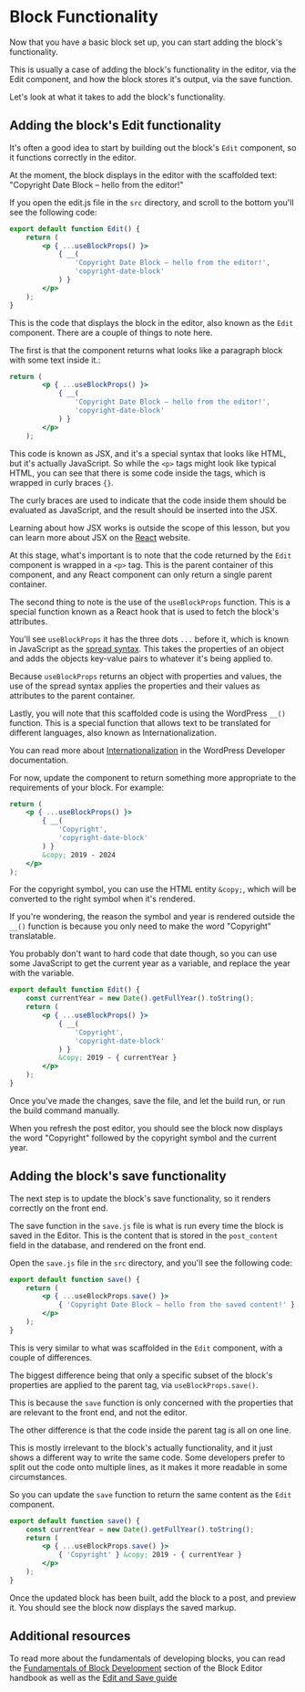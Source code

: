 # Block Functionality

Now that you have a basic block set up, you can start adding the block's functionality.

This is usually a case of adding the block's functionality in the editor, via the Edit component, and how the block stores it's output, via the save function. 

Let's look at what it takes to add the block's functionality.

## Adding the block's Edit functionality

It's often a good idea to start by building out the block's `Edit` component, so it functions correctly in the editor.

At the moment, the block displays in the editor with the scaffolded text: "Copyright Date Block – hello from the editor!"

If you open the edit.js file in the `src` directory, and scroll to the bottom you'll see the following code:

```jsx
export default function Edit() {
	return (
		<p { ...useBlockProps() }>
			{ __(
				'Copyright Date Block – hello from the editor!',
				'copyright-date-block'
			) }
		</p>
	);
}
```

This is the code that displays the block in the editor, also known as the `Edit` component. There are a couple of things to note here.

The first is that the component returns what looks like a paragraph block with some text inside it.:

```jsx
return (
		<p { ...useBlockProps() }>
			{ __(
				'Copyright Date Block – hello from the editor!',
				'copyright-date-block'
			) }
		</p>
	);
```

This code is known as JSX, and it's a special syntax that looks like HTML, but it's actually JavaScript. So while the `<p>` tags might look like typical HTML, you can see that there is some code inside the tags, which is wrapped in curly braces `{}`.

The curly braces are used to indicate that the code inside them should be evaluated as JavaScript, and the result should be inserted into the JSX.

Learning about how JSX works is outside the scope of this lesson, but you can learn more about JSX on the [React](https://react.dev/learn/writing-markup-with-jsx) website.

At this stage, what's important is to note that the code returned by the `Edit` component is wrapped in a `<p>` tag. This is the parent container of this component, and any React component can only return a single parent container.

The second thing to note is the use of the `useBlockProps` function. This is a special function known as a React hook that is used to fetch the block's attributes.

You'll see `useBlockProps` it has the three dots `...` before it, which is known in JavaScript as the [spread syntax](https://developer.mozilla.org/en-US/docs/Web/JavaScript/Reference/Operators/Spread_syntax). This takes the properties of an object and adds the objects key-value pairs to whatever it's being applied to.

Because `useBlockProps` returns an object with properties and values, the use of the spread syntax applies the properties and their values as attributes to the parent container.

Lastly, you will note that this scaffolded code is using the WordPress `__()` function. This is a special function that allows text to be translated for different languages, also known as Internationalization.

You can read more about [Internationalization](https://developer.wordpress.org/apis/internationalization/) in the WordPress Developer documentation.

For now, update the component to return something more appropriate to the requirements of your block. For example:

```jsx
return (
    <p { ...useBlockProps() }>
        { __(
            'Copyright',
            'copyright-date-block'
        ) }
		&copy; 2019 - 2024
    </p>
);
```

For the copyright symbol, you can use the HTML entity `&copy;`, which will be converted to the right symbol when it's rendered.

If you're wondering, the reason the symbol and year is rendered outside the `__()` function is because you only need to make the word "Copyright" translatable.

You probably don't want to hard code that date though, so you can use some JavaScript to get the current year as a variable, and replace the year with the variable.

```jsx
export default function Edit() {
	const currentYear = new Date().getFullYear().toString();
	return (
		<p { ...useBlockProps() }>
			{ __(
				'Copyright',
				'copyright-date-block'
			) }
			&copy; 2019 - { currentYear }
		</p>
	);
}
```

Once you've made the changes, save the file, and let the build run, or run the build command manually.

When you refresh the post editor, you should see the block now displays the word "Copyright" followed by the copyright symbol and the current year.

## Adding the block's save functionality

The next step is to update the block's save functionality, so it renders correctly on the front end.

The save function in the `save.js` file is what is run every time the block is saved in the Editor. This is the content that is stored in the `post_content` field in the database, and rendered on the front end.

Open the `save.js` file in the `src` directory, and you'll see the following code:

```jsx
export default function save() {
	return (
		<p { ...useBlockProps.save() }>
			{ 'Copyright Date Block – hello from the saved content!' }
		</p>
	);
}
```

This is very similar to what was scaffolded in the `Edit` component, with a couple of differences.

The biggest difference being that only a specific subset of the block's properties are applied to the parent tag, via `useBlockProps.save()`.

This is because the `save` function is only concerned with the properties that are relevant to the front end, and not the editor.

The other difference is that the code inside the parent tag is all on one line.

This is mostly irrelevant to the block's actually functionality, and it just shows a different way to write the same code. Some developers prefer to split out the code onto multiple lines, as it makes it more readable in some circumstances.

So you can update the `save` function to return the same content as the `Edit` component.

```jsx
export default function save() {
    const currentYear = new Date().getFullYear().toString();
	return (
		<p { ...useBlockProps.save() }>
			{ 'Copyright' } &copy; 2019 - { currentYear }
		</p>
	);
}
```

Once the updated block has been built, add the block to a post, and preview it. You should see the block now displays the saved markup.

## Additional resources

To read more about the fundamentals of developing blocks, you can read the [Fundamentals of Block Development](https://developer.wordpress.org/block-editor/getting-started/fundamentals/) section of the Block Editor handbook as well as the [Edit and Save guide](https://developer.wordpress.org/block-editor/reference-guides/block-api/block-edit-save/) 